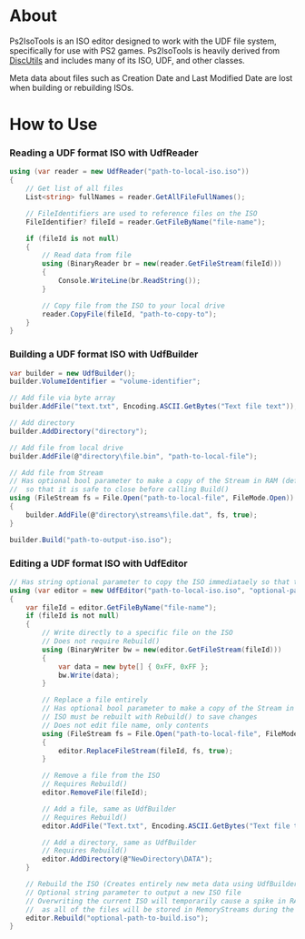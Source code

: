 ﻿# About

Ps2IsoTools is an ISO editor designed to work with the UDF file system, specifically for use with PS2 games. Ps2IsoTools is heavily derived from [DiscUtils](https://github.com/DiscUtils/DiscUtils) and includes many of its ISO, UDF, and other classes.

Meta data about files such as Creation Date and Last Modified Date are lost when building or rebuilding ISOs.

# How to Use

### Reading a UDF format ISO with UdfReader
``` csharp
using (var reader = new UdfReader("path-to-local-iso.iso"))
{
	// Get list of all files
	List<string> fullNames = reader.GetAllFileFullNames();

	// FileIdentifiers are used to reference files on the ISO
	FileIdentifier? fileId = reader.GetFileByName("file-name");

	if (fileId is not null)
	{
		// Read data from file
		using (BinaryReader br = new(reader.GetFileStream(fileId)))
		{
			Console.WriteLine(br.ReadString());
		}

		// Copy file from the ISO to your local drive
		reader.CopyFile(fileId, "path-to-copy-to");
	}
}
```

### Building a UDF format ISO with UdfBuilder
``` csharp
var builder = new UdfBuilder();
builder.VolumeIdentifier = "volume-identifier";

// Add file via byte array
builder.AddFile("text.txt", Encoding.ASCII.GetBytes("Text file text"));

// Add directory
builder.AddDirectory("directory");

// Add file from local drive
builder.AddFile(@"directory\file.bin", "path-to-local-file");

// Add file from Stream
// Has optional bool parameter to make a copy of the Stream in RAM (default: false)
//  so that it is safe to close before calling Build()
using (FileStream fs = File.Open("path-to-local-file", FileMode.Open))
{
	builder.AddFile(@"directory\streams\file.dat", fs, true);
}

builder.Build("path-to-output-iso.iso");
```

### Editing a UDF format ISO with UdfEditor
``` csharp
// Has string optional parameter to copy the ISO immediataely so that the original is preserved
using (var editor = new UdfEditor("path-to-local-iso.iso", "optional-path-to-copy-to.iso"))
{
	var fileId = editor.GetFileByName("file-name");
	if (fileId is not null)
	{
		// Write directly to a specific file on the ISO
		// Does not require Rebuild()
		using (BinaryWriter bw = new(editor.GetFileStream(fileId)))
		{
			var data = new byte[] { 0xFF, 0xFF };
			bw.Write(data);
		}

		// Replace a file entirely
		// Has optional bool parameter to make a copy of the Stream in RAM (default: false)
		// ISO must be rebuilt with Rebuild() to save changes
		// Does not edit file name, only contents
		using (FileStream fs = File.Open("path-to-local-file", FileMode.Open))
		{
			editor.ReplaceFileStream(fileId, fs, true);
		}

		// Remove a file from the ISO
		// Requires Rebuild()
		editor.RemoveFile(fileId);

		// Add a file, same as UdfBuilder
		// Requires Rebuild()
		editor.AddFile("Text.txt", Encoding.ASCII.GetBytes("Text file text"));

		// Add a directory, same as UdfBuilder
		// Requires Rebuild()
		editor.AddDirectory(@"NewDirectory\DATA");
	}

	// Rebuild the ISO (Creates entirely new meta data using UdfBuilder)
	// Optional string parameter to output a new ISO file
	// Overwriting the current ISO will temporarily cause a spike in RAM usage ~2x total ISO size
	//  as all of the files will be stored in MemoryStreams during the process
	editor.Rebuild("optional-path-to-build.iso");
}
```
